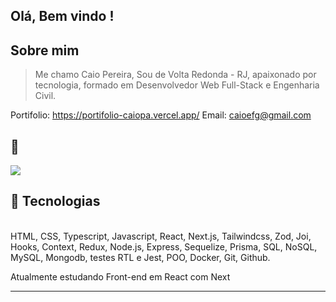 ## Olá, Bem vindo !

## Sobre mim

>Me chamo Caio Pereira, Sou de Volta Redonda - RJ, apaixonado por tecnologia, formado em Desenvolvedor Web Full-Stack e Engenharia Civil.
>
Portifolio: https://portifolio-caiopa.vercel.app/
Email: caioefg@gmail.com

💬
----
<p align="left">
   <a href="https://www.linkedin.com/in/caiopantunes/" target="_blank"  alt="Linkedin">
  <img src="https://img.shields.io/badge/-Linkedin-0e76a8?style=flat-square&logo=Linkedin&logoColor=white&link=LINK-DO-SEU-LINKEDIN" /></a>
</p>

## 🚀 Tecnologias

<div style="display: inline-block"><br/>
 HTML, CSS, Typescript, Javascript, React, Next.js, Tailwindcss, Zod, Joi, Hooks, Context, Redux, Node.js, Express, Sequelize, Prisma, SQL, NoSQL, MySQL, Mongodb, testes RTL e Jest, POO, Docker, Git, Github.
   
  Atualmente estudando Front-end em React com Next
<div>

---
 
